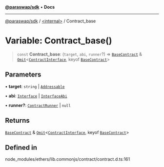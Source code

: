 [**@paraswap/sdk**](../../README.md) • **Docs**

***

[@paraswap/sdk](../../globals.md) / [\<internal\>](../README.md) / Contract\_base

# Variable: Contract\_base()

> `const` **Contract\_base**: (`target`, `abi`, `runner`?) => [`BaseContract`](../classes/BaseContract.md) & [`Omit`](../type-aliases/Omit.md)\<[`ContractInterface`](../interfaces/ContractInterface.md), keyof [`BaseContract`](../classes/BaseContract.md)\>

## Parameters

• **target**: `string` \| [`Addressable`](../interfaces/Addressable.md)

• **abi**: [`Interface`](../classes/Interface.md) \| [`InterfaceAbi`](../type-aliases/InterfaceAbi.md)

• **runner?**: [`ContractRunner`](../interfaces/ContractRunner.md) \| `null`

## Returns

[`BaseContract`](../classes/BaseContract.md) & [`Omit`](../type-aliases/Omit.md)\<[`ContractInterface`](../interfaces/ContractInterface.md), keyof [`BaseContract`](../classes/BaseContract.md)\>

## Defined in

node\_modules/ethers/lib.commonjs/contract/contract.d.ts:161
